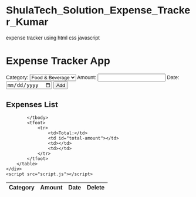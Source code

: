 # ShulaTech_Solution_Expense_Tracker_Kumar
expense tracker using html css javascript




<!DOCTYPE html>
<html lang="en">
<head>
    <meta charset="UTF-8">
    <meta http-equiv="X-UA-Compatible" content="IE=edge">
    <meta name="viewport" content="width=device-width, initial-scale=1.0">
    <link rel="stylesheet" href="style.css">
    <title>Expense Tracker App</title>
</head>
<style>body {
    font-family: Arial, sans-serif;
    margin: 0;
  }
  
  h1, h2 {
    text-align: center;
  }
  
  .input-section {
    display: flex;
    flex-direction: row;
    justify-content: space-between;
    align-items: center;
    padding: 10px;
  }
  
  .input-section label {
    font-weight: bold;
    margin-right: 10px;
  }
  
  .input-section input[type="number"], .input-section input[type="date"] {
    padding: 5px;
    margin-right: 10px;
  }
  
  .input-section button {
    padding: 5px 10px;
    background-color: #4CAF50;
    color: white;
    border: none;
    border-radius: 4px;
    cursor: pointer;
  }
  
  .expenses-list {
    margin: 20px;
  }
  
  table {
    width: 100%;
    border-collapse: collapse;
  }
  
  th, td {
    border: 1px solid #ddd;
    padding: 8px;
    text-align: left;
  }
  
  th {
    background-color: #4CAF50;
    color: white;
  }
  
  tfoot td {
    font-weight: bold;
  }
  
  .delete-btn {
    padding: 5px 10px;
    background-color: #f44336;
    color: white;
    border: none;
    border-radius: 4px;
    cursor: pointer;
  }
</style>

<body>
    <h1>Expense Tracker App</h1>
    <div class="input-section">
        <label for="category-select">Category:</label>
        <select id="category-select">
            <option value="Food & Beverage">Food & Beverage</option>
            <option value="Rent">Rent</option>
            <option value="Transport">Transport</option>
            <option value="Relaxing">Relaxing</option>
        </select>
        <label for="amount-input">Amount:</label>
        <input type="number" id="amount-input">
        <label for="date-input">Date:</label>
        <input type="date" id="date-input">
        <button id="add-btn">Add</button>
    </div>
    <div class="expenses-list">
        <h2>Expenses List</h2>
        <table>
            <thead>
                <tr>
                    <th>Category</th>
                    <th>Amount</th>
                    <th>Date</th>
                    <th>Delete</th>
                </tr>
            </thead>
            <tbody id="expnese-table-body">

            </tbody>
            <tfoot>
                <tr>
                    <td>Total:</td>
                    <td id="total-amount"></td>
                    <td></td>
                    <td></td>
                </tr>
            </tfoot>
        </table>
    </div>
    <script src="script.js"></script>
</body>


</html>

<script>let expenses = [];
    let totalAmount = 0;
    
    const categorySelect = document.getElementById('category-select');
    const amountInput = document.getElementById('amount-input');
    const dateInput = document.getElementById('date-input');
    const addBtn = document.getElementById('add-btn');
    const expensesTableBody = document.getElementById('expnese-table-body');
    const totalAmountCell = document.getElementById('total-amount');
    
    addBtn.addEventListener('click', function() {
        const category = categorySelect.value;
        const amount = Number(amountInput.value);
        const date = dateInput.value;
    
        if (category === '') {
            alert('Please select a category');
            return;
        }
        if (isNaN(amount) || amount <=0 ) {
            alert('Please enter a valid amoun')
            return;
        }
        if(date === '') {
            alert('Please select a date')
            return;
        }
        expenses.push({category, amount, date});
    
        totalAmount += amount;
        totalAmountCell.textContent = totalAmount;
    
        const newRow = expensesTableBody.insertRow();
    
        const categoryCell = newRow.insertCell();
        const amountCell = newRow.insertCell();
        const dateCell = newRow.insertCell();
        const deleteCell = newRow.insertCell();
        const deleteBtn = document.createElement('button');
    
        deleteBtn.textContent = 'Delete';
        deleteBtn.classList.add('delete-btn');
        deleteBtn.addEventListener('click', function() {
            expenses.splice(expenses.indexOf(expense), 1);
    
            totalAmount -= expense.amount;
            totalAmountCell.textContent = totalAmount;
    
            expensesTableBody.removeChild(newRow);
        });
    
        const expense = expenses[expenses.length - 1];
        categoryCell.textContent = expense.category;
        amountCell.textContent = expense.amount;
        dateCell.textContent = expense.date;
        deleteCell.appendChild(deleteBtn);
    
    });
    
    for (const expense of expenses) {
        totalAmount += expense.amount;
        totalAmountCell.textContent = totalAmount;
    
        const newRow = expensesTableBody.inserRow();
        const categoryCell = newRow.insertCell();
        const amountCell = newRow.insertCell();
        const dateCell = newRow.insertCell();
        const deleteCell = newRow.insertCell();
        const deleteBtn = document.createElement('button');
        deleteBtn.textContent = 'Delete';
        deleteBtn.classList.add('delete-btn');
        deleteBtn.addEventListener('click', function() {
            expenses.splice(expenses.indexOf(expense), 1);
    
            totalAmount -= expense.amount;
            totalAmountCell.textContent = totalAmount;
    
            expensesTableBody.removeChild(newRow);
        });
        categoryCell.textContent = expense.category;
        amountCell.textContent = expense.amount;
        dateCell.textContent = expense.date;
        deleteCell.appendChild(deleteBtn);
    }</script>
